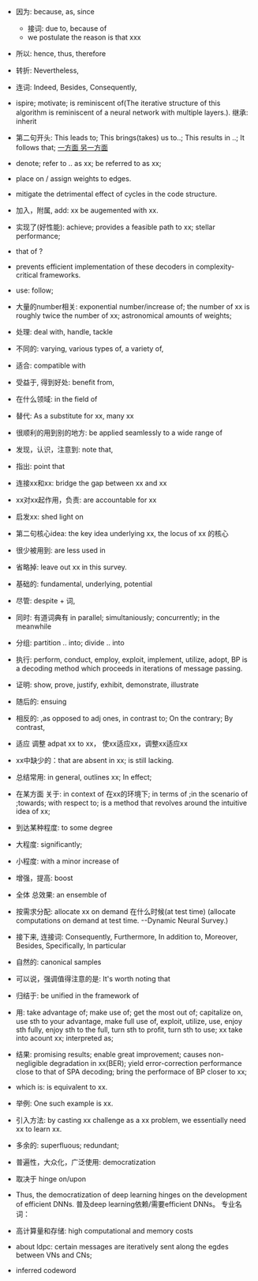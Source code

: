 - 因为: because, as, since
  - 接词: due to, because of 
  - we postulate the reason is that xxx
- 所以: hence, thus, therefore
- 转折: Nevertheless, 
- 连词: Indeed, Besides, Consequently, 
- ispire; motivate; is reminiscent of(The iterative structure of this algorithm is reminiscent of a neural network with multiple layers.). 继承: inherit
- 第二句开头: This leads to; This brings(takes) us to..; This results in ..; It follows that; [一方面 另一方面](https://www.zhihu.com/question/336192348)
- denote; refer to .. as xx; be referred to as xx; 
- place on / assign weights to edges.
- mitigate the detrimental effect of cycles in the code structure.
- 加入，附属, add: xx be augemented with xx.
- 实现了(好性能): achieve; provides a feasible path to xx; stellar performance; 
- that of ?
- prevents efficient implementation of these decoders in complexity-critical frameworks.
- use: follow;
- 大量的number相关: exponential number/increase of; the number of xx is roughly twice the number of xx; astronomical amounts of weights; 
- 处理: deal with, handle, tackle
- 不同的: varying, various types of, a variety of, 
- 适合: compatible with 
- 受益于, 得到好处: benefit from,
- 在什么领域: in the field of 
- 替代: As a substitute for xx, many xx
- 很顺利的用到别的地方: be applied seamlessly to a wide range of 
- 发现，认识，注意到: note that, 
- 指出: point that
- 连接xx和xx: bridge the gap between xx and xx
- xx对xx起作用，负责: are accountable for xx
- 启发xx: shed light on
- 第二句核心idea: the key idea underlying xx, the locus of xx 的核心
- 很少被用到: are less used in 
- 省略掉: leave out xx in this survey.
- 基础的: fundamental, underlying, potential
- 尽管: despite + 词, 
- 同时: 有道词典有 in parallel; simultaniously; concurrently; in the meanwhile
- 分组: partition .. into; divide .. into
- 执行: perform, conduct, employ, exploit, implement, utilize, adopt, BP is a decoding method which proceeds in iterations of message passing.
- 证明: show, prove, justify, exhibit, demonstrate, illustrate
- 随后的: ensuing
- 相反的: ,as opposed to adj ones, in contrast to; On the contrary; By contrast,
- 适应 调整 adpat xx to xx， 使xx适应xx，调整xx适应xx
- xx中缺少的：that are absent in xx; is still lacking.
- 总结常用: in general, outlines xx; In effect; 
- 在某方面 关于: in context of 在xx的环境下; in terms of ;in the scenario of ;towards; with respect to; is a method that revolves around the intuitive idea of xx; 
- 到达某种程度: to some degree
- 大程度: significantly; 
- 小程度: with a minor increase of 
- 增强，提高: boost
- 全体 总效果: an ensemble of 
- 按需求分配: allocate xx on demand 在什么时候(at test time) (allocate computations on demand at test time. --Dynamic Neural Survey.)
- 接下来, 连接词: Consequently,  Furthermore,  In addition to, Moreover, Besides, Specifically, In particular
- 自然的: canonical samples
- 可以说，强调值得注意的是: It's worth noting that 
- 归结于: be unified in the framework of 
- 用: take advantage of; make use of; get the most out of; capitalize on, use sth to your advantage, make full use of, exploit, utilize, use, enjoy sth fully, enjoy sth to the full, turn sth to profit, turn sth to use; xx take into acount xx; interpreted as;
- 结果: promising results; enable great improvement; causes non-negligible degradation in xx(BER); yield error-correction performance close to that of SPA decoding; bring the performace of BP closer to xx; 
- which is: is equivalent to xx.
- 举例: One such example is xx.
- 引入方法: by casting xx challenge as a xx problem, we essentially need xx to learn xx. 
- 多余的: superfluous; redundant; 
- 普遍性，大众化，广泛使用: democratization
- 取决于 hinge on/upon
- Thus, the democratization of deep learning hinges on the development of efficient DNNs. 普及deep learning依赖/需要efficient DNNs。
专业名词：
- 高计算量和存储: high computational and memory costs

- about ldpc: certain messages are iteratively sent along the egdes between VNs and CNs;
- inferred codeword







